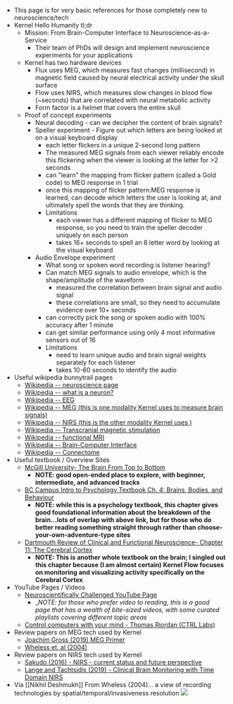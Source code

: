 - This page is for very basic references for those completely new to neuroscience/tech
- Kernel Hello Humanity tl;dr
    - Mission: From Brain-Computer Interface to Neuroscience-as-a-Service
        - Their team of PhDs will design and implement neuroscience experiments for your applications
    - Kernel has two hardware devices
        - Flux uses MEG, which measures fast changes (millisecond) in magnetic field caused by neural electrical activity under the skull surface
        - Flow uses NIRS, which measures slow changes in blood flow (~seconds) that are correlated with neural metabolic activity
        - Form factor is a helmet that covers the entire skull 
    - Proof of concept experiments 
        - Neural decoding - can we decipher the content of brain signals? 
        - Speller experiment - Figure out which letters are being looked at on a visual keyboard display 
            - each letter flickers in a unique 2-second long pattern
            - The measured MEG signals from each viewer reliably encode this flickering when the viewer is looking at the letter for >2 seconds 
            - can "learn" the mapping from flicker pattern (called a Gold code) to MEG response in 1 trial 
            - once this mapping of flicker pattern:MEG response is learned, can decode which letters the user is looking at, and ultimately spell the words that they are thinking. 
            - Limitations 
                - each viewer has a different mapping of flicker to MEG response, so you need to train the speller decoder uniquely on each person 
                - takes 16+ seconds to spell an 8 letter word by looking at the visual keyboard 
        - Audio Envelope experiment 
            - What song or spoken word recording is listener hearing? 
            - Can match MEG signals to audio envelope, which is the shape/amplitude of the waveform
                - measured the correlation between brain signal and audio signal
                - these correlations are small, so they need to accumulate evidence over 10+ seconds 
            - can correctly pick the song or spoken audio with 100% accuracy after 1 minute
            - can get similar performance using only 4 most informative sensors out of 16 
            - Limitations 
                - need to learn unique audio and brain signal weights separately for each listener
                - takes 10-60 seconds to identify the audio
- Useful wikipedia bunnytrail pages
    - [Wikipedia -- neuroscience page](https://en.wikipedia.org/wiki/Neuroscience)
    - [Wikipedia -- what is a neuron?](https://en.wikipedia.org/wiki/Neuron)
    - [Wikipedia -- EEG](https://en.wikipedia.org/wiki/Electroencephalography)
    - [Wikipedia -- MEG (this is one modality Kernel uses to measure brain signals)](https://en.wikipedia.org/wiki/Magnetoencephalography)
    - [Wikipedia -- NIRS (this is the other modality Kernel uses )](https://en.wikipedia.org/wiki/Near-infrared_spectroscopy)
    - [Wikipedia -- Transcranial magnetic stimulation](https://en.wikipedia.org/wiki/Transcranial_magnetic_stimulation)
    - [Wikipedia -- functional MRI](https://en.wikipedia.org/wiki/Functional_magnetic_resonance_imaging)
    - [Wikipedia -- Brain-Computer Interface](https://en.wikipedia.org/wiki/Brain%E2%80%93computer_interface)
    - [Wikipedia -- Connectome](https://en.wikipedia.org/wiki/Connectome)
- Useful textbook / Overview Sites
    - [McGill University- The Brain From Top to Bottom](http://thebrain.mcgill.ca/avance.php)
        - __NOTE: good open-ended place to explore, with beginner, intermediate, and advanced tracks__
    - [BC Campus Intro to Psychology Textbook Ch. 4: Brains, Bodies, and Behaviour](https://opentextbc.ca/introductiontopsychology/chapter/chapter-3-brains-bodies-and-behavior/)
        - __NOTE: while this is a psychology textbook, this chapter gives good foundational information about the breakdown of the brain...lots of overlap with above link, but for those who do better reading something straight through rather than choose-your-own-adventure-type sites__
    - [Dartmouth Review of Clinical and Functional Neuroscience- Chapter 11: The Cerebral Cortex](https://www.dartmouth.edu/~rswenson/NeuroSci/chapter_11.html)
        - __NOTE: This is another whole textbook on the brain; I singled out this chapter because (I am almost certain) Kernel Flow focuses on monitoring and visualizing activity specifically on the Cerebral Cortex__
- YouTube Pages / Videos
    - [Neuroscientifically Challenged YouTube Page](https://www.youtube.com/user/neurochallenged)
        - __NOTE: for those who prefer video to reading, this is a good page that has a wealth of bite-sized videos, with some curated playlists covering different topic areas_
    - [Control computers with your mind - Thomas Riordan (CTRL Labs)](https://www.youtube.com/watch?v=ulzOE5gfzk4)
- Review papers on MEG tech used by Kernel 
    - [Joachim Gross (2019) MEG Primer](https://sci-hub.tw/10.1016/j.neuron.2019.07.001)
    - [Wheless et. al (2004)](https://sci-hub.tw/10.1097/01.nrl.0000126589.21840.a1)
- Review papers on NIRS tech used by Kernel 
    - [Sakudo (2016) - NIRS - current status and future perspective](https://sci-hub.tw/10.1016/j.cca.2016.02.009)
    - [Lange and Tachtsidis (2019) - Clinical Brain Monitoring with Time Domain NIRS](https://sci-hub.tw/10.3390/app9081612)
- Via [[Nikhil Deshmukh]] From Wheless (2004)... a view of recording technologies by spatial/temporal/invasiveness resolution ![](https://firebasestorage.googleapis.com/v0/b/firescript-577a2.appspot.com/o/imgs%2Fapp%2FArtOfGig%2FLhW5LtYtDq.png?alt=media&token=6f23b561-0b7d-4818-bde3-70a5a01de18f)
